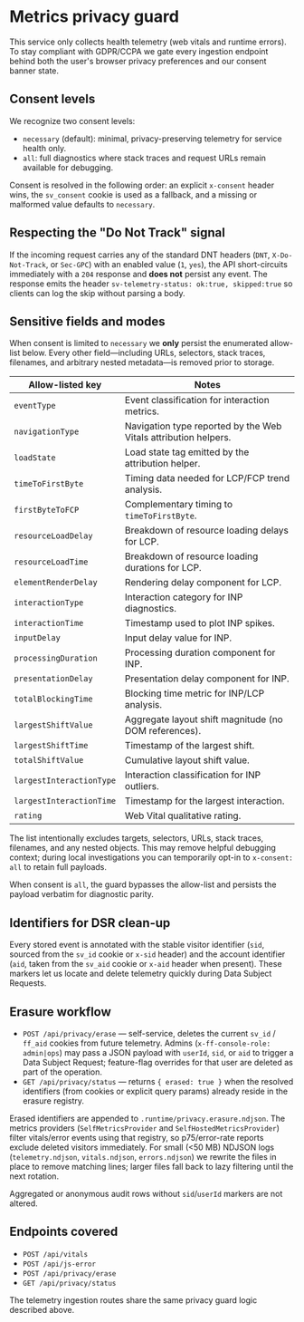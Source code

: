 # Metrics privacy guard

This service only collects health telemetry (web vitals and runtime errors). To stay compliant with GDPR/CCPA we gate every ingestion endpoint behind both the user's browser privacy preferences and our consent banner state.

## Consent levels

We recognize two consent levels:

- `necessary` (default): minimal, privacy-preserving telemetry for service health only.
- `all`: full diagnostics where stack traces and request URLs remain available for debugging.

Consent is resolved in the following order: an explicit `x-consent` header wins, the `sv_consent` cookie is used as a fallback, and a missing or malformed value defaults to `necessary`.

## Respecting the "Do Not Track" signal

If the incoming request carries any of the standard DNT headers (`DNT`, `X-Do-Not-Track`, or `Sec-GPC`) with an enabled value (`1`, `yes`), the API short-circuits immediately with a `204` response and **does not** persist any event. The response emits the header `sv-telemetry-status: ok:true, skipped:true` so clients can log the skip without parsing a body.

## Sensitive fields and modes

When consent is limited to `necessary` we **only** persist the enumerated allow-list below. Every other field—including URLs, selectors, stack traces, filenames, and arbitrary nested metadata—is removed prior to storage.

| Allow-listed key | Notes |
| ---------------- | ----- |
| `eventType` | Event classification for interaction metrics. |
| `navigationType` | Navigation type reported by the Web Vitals attribution helpers. |
| `loadState` | Load state tag emitted by the attribution helper. |
| `timeToFirstByte` | Timing data needed for LCP/FCP trend analysis. |
| `firstByteToFCP` | Complementary timing to `timeToFirstByte`. |
| `resourceLoadDelay` | Breakdown of resource loading delays for LCP. |
| `resourceLoadTime` | Breakdown of resource loading durations for LCP. |
| `elementRenderDelay` | Rendering delay component for LCP. |
| `interactionType` | Interaction category for INP diagnostics. |
| `interactionTime` | Timestamp used to plot INP spikes. |
| `inputDelay` | Input delay value for INP. |
| `processingDuration` | Processing duration component for INP. |
| `presentationDelay` | Presentation delay component for INP. |
| `totalBlockingTime` | Blocking time metric for INP/LCP analysis. |
| `largestShiftValue` | Aggregate layout shift magnitude (no DOM references). |
| `largestShiftTime` | Timestamp of the largest shift. |
| `totalShiftValue` | Cumulative layout shift value. |
| `largestInteractionType` | Interaction classification for INP outliers. |
| `largestInteractionTime` | Timestamp for the largest interaction. |
| `rating` | Web Vital qualitative rating. |

The list intentionally excludes targets, selectors, URLs, stack traces, filenames, and any nested objects. This may remove helpful debugging context; during local investigations you can temporarily opt-in to `x-consent: all` to retain full payloads.

When consent is `all`, the guard bypasses the allow-list and persists the payload verbatim for diagnostic parity.

## Identifiers for DSR clean-up

Every stored event is annotated with the stable visitor identifier (`sid`, sourced from the `sv_id` cookie or `x-sid` header) and the account identifier (`aid`, taken from the `sv_aid` cookie or `x-aid` header when present). These markers let us locate and delete telemetry quickly during Data Subject Requests.

## Erasure workflow

- `POST /api/privacy/erase` — self-service, deletes the current `sv_id` / `ff_aid` cookies from future telemetry. Admins (`x-ff-console-role: admin|ops`) may pass a JSON payload with `userId`, `sid`, or `aid` to trigger a Data Subject Request; feature-flag overrides for that user are deleted as part of the operation.
- `GET /api/privacy/status` — returns `{ erased: true }` when the resolved identifiers (from cookies or explicit query params) already reside in the erasure registry.

Erased identifiers are appended to `.runtime/privacy.erasure.ndjson`. The metrics providers (`SelfMetricsProvider` and `SelfHostedMetricsProvider`) filter vitals/error events using that registry, so p75/error-rate reports exclude deleted visitors immediately. For small (<50 MB) NDJSON logs (`telemetry.ndjson`, `vitals.ndjson`, `errors.ndjson`) we rewrite the files in place to remove matching lines; larger files fall back to lazy filtering until the next rotation.

Aggregated or anonymous audit rows without `sid`/`userId` markers are not altered.

## Endpoints covered

- `POST /api/vitals`
- `POST /api/js-error`
- `POST /api/privacy/erase`
- `GET /api/privacy/status`

The telemetry ingestion routes share the same privacy guard logic described above.
